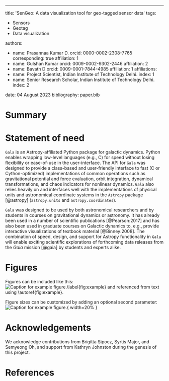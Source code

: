 ---
title: 'SenGeo: A data visualization tool for geo-tagged sensor data'
tags:
  - Sensors
  - Geotag
  - Data visualization

authors:
  - name: Prasannaa Kumar D.
    orcid: 0000-0002-2308-7765
    corresponding: true 
    affiliation: 1
  - name: Gulshan Kumar
    orcid: 0009-0002-9302-2446
    affiliation: 2
  - name: Bavath D
    orcid: 0009-0001-7844-4985
    affiliation: 1
affiliations:
 - name: Project Scientist, Indian Institute of Technology Delhi. 
   index: 1
 - name: Senior Research Scholar, Indian Institute of Technology Delhi.
   index: 2

date: 04 August 2023
bibliography: paper.bib

# Summary



# Statement of need

`Gala` is an Astropy-affiliated Python package for galactic dynamics. Python
enables wrapping low-level languages (e.g., C) for speed without losing
flexibility or ease-of-use in the user-interface. The API for `Gala` was
designed to provide a class-based and user-friendly interface to fast (C or
Cython-optimized) implementations of common operations such as gravitational
potential and force evaluation, orbit integration, dynamical transformations,
and chaos indicators for nonlinear dynamics. `Gala` also relies heavily on and
interfaces well with the implementations of physical units and astronomical
coordinate systems in the `Astropy` package [@astropy] (`astropy.units` and
`astropy.coordinates`).

`Gala` was designed to be used by both astronomical researchers and by
students in courses on gravitational dynamics or astronomy. It has already been
used in a number of scientific publications [@Pearson:2017] and has also been
used in graduate courses on Galactic dynamics to, e.g., provide interactive
visualizations of textbook material [@Binney:2008]. The combination of speed,
design, and support for Astropy functionality in `Gala` will enable exciting
scientific explorations of forthcoming data releases from the *Gaia* mission
[@gaia] by students and experts alike.



# Figures

Figures can be included like this:
![Caption for example figure.\label{fig:example}](figure.png)
and referenced from text using \autoref{fig:example}.

Figure sizes can be customized by adding an optional second parameter:
![Caption for example figure.](figure.png){ width=20% }

# Acknowledgements

We acknowledge contributions from Brigitta Sipocz, Syrtis Major, and Semyeong
Oh, and support from Kathryn Johnston during the genesis of this project.

# References
